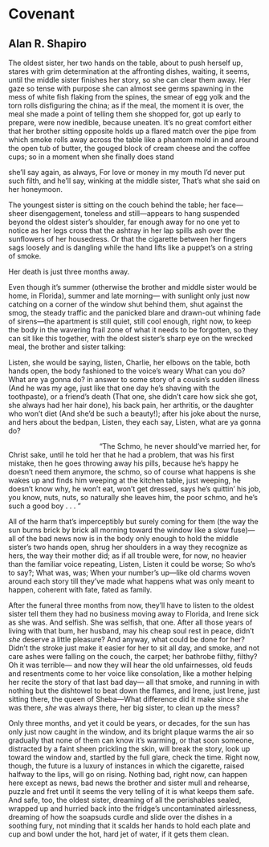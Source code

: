 # Covenant
## Alan R. Shapiro
The oldest sister, her two hands on the table,
about to push herself up, stares with grim
determination at the affronting dishes,
waiting, it seems, until the middle sister
finishes her story, so she can clear them away.
Her gaze so tense with purpose she can almost
see germs spawning in the mess of white fish
flaking from the spines, the smear of egg yolk
and the torn rolls disfiguring the china;
as if the meal, the moment it is over,
the meal she made a point of telling them
she shopped for, got up early to prepare,
were now inedible, because uneaten.
It’s no great comfort either that her brother
sitting opposite holds up a flared match
over the pipe from which smoke rolls away
across the table like a phantom mold
in and around the open tub of butter,
the gouged block of cream cheese and the coffee cups;
so in a moment when she finally does stand

she’ll say again, as always, For love or money
in my mouth I’d never put such filth,
and he’ll say, winking at the middle sister,
That’s what she said on her honeymoon.

The youngest sister is sitting on the couch
behind the table; her face—sheer disengagement,
toneless and still—appears to hang suspended
beyond the oldest sister’s shoulder, far
enough away for no one yet to notice
as her legs cross that the ashtray in her lap
spills ash over the sunflowers of her housedress.
Or that the cigarette between her fingers
sags loosely and is dangling while the hand
lifts like a puppet’s on a string of smoke.

Her death is just three months away.

Even though it’s summer (otherwise
the brother and middle sister would be home,
in Florida), summer and late morning—
with sunlight only just now catching on
a corner of the window shut behind them,
shut against the smog, the steady traffic
and the panicked blare and drawn-out whining fade
of sirens—the apartment is still quiet,
still cool enough, right now, to keep the body
in the wavering frail zone of what it needs
to be forgotten, so they can sit like this
together, with the oldest sister’s sharp eye
on the wrecked meal, the brother and sister talking:

Listen, she would be saying, listen, Charlie,
her elbows on the table, both hands open,
the body fashioned to the voice’s weary
What can you do? What are ya gonna do?
in answer to some story of a cousin’s
sudden illness (And he was my age, just
like that one day he’s shaving with the toothpaste),
or a friend’s death (That one, she didn’t care
how sick she got, she always had her hair done),
his back pain, her arthritis, or the daughter
who won’t diet (And she’d be such a beauty!);
after his joke about the nurse, and hers
about the bedpan, Listen, they each say,
Listen, what are ya gonna do?

                                              “The Schmo,
he never should’ve married her, for Christ sake,
until he told her that he had a problem,
that was his first mistake, then he goes
throwing away his pills, because he’s happy
he doesn’t need them anymore, the schmo,
so of course what happens is she wakes up
and finds him weeping at the kitchen table,
just weeping, he doesn’t know why, he won’t eat,
won’t get dressed, says he’s quittin’ his job,
you know, nuts, nuts, so naturally she leaves him,
the poor schmo, and he’s such a good boy . . . ”

All of the harm that’s imperceptibly
but surely coming for them (the way the sun
burns brick by brick all morning toward the window
like a slow fuse)—all of the bad news now
is in the body only enough to hold
the middle sister’s two hands open, shrug
her shoulders in a way they recognize
as hers, the way their mother did; as if
all trouble were, for now, no heavier
than the familiar voice repeating, Listen,
Listen it could be worse; So who’s to say?;
What was, was; When your number’s up—like old charms
woven around each story till they’ve made
what happens what was only meant to happen,
coherent with fate, fated as family.

After the funeral three months from now,
they’ll have to listen to the oldest sister
tell them they had no business moving away
to Florida, and Irene sick as she was.
And selfish. She was selfish, that one. After
all those years of living with that bum,
her husband, may his cheap soul rest in peace,
didn’t _she_ deserve a little pleasure?
And anyway, what could be done for her?
Didn’t the stroke just make it easier
for her to sit all day, and smoke, and not care
ashes were falling on the couch, the carpet;
her bathrobe filthy, filthy? Oh it was terrible—
and now they will hear the old unfairnesses,
old feuds and resentments come to her voice
like consolation, like a mother helping
her recite the story of that last bad day—
all that smoke, and running in with nothing
but the dishtowel to beat down the flames,
and Irene, just Irene, just sitting there,
the queen of Sheba—What difference did it make
since _she_ was there, _she_ was always there,
her big sister, to clean up the mess?

Only three months, and yet it could be years,
or decades, for the sun has only just now
caught in the window, and its bright plaque warms
the air so gradually that none of them
can know it’s warming, or that soon someone,
distracted by a faint sheen prickling the skin,
will break the story, look up toward the window
and, startled by the full glare, check the time.
Right now, though, the future is a luxury
of instances in which the cigarette,
raised halfway to the lips, will go on rising.
Nothing bad, right now, can happen here
except as news, bad news the brother and sister
mull and rehearse, puzzle and fret until
it seems the very telling of it is
what keeps them safe. And safe, too, the oldest sister,
dreaming of all the perishables sealed,
wrapped up and hurried back into the fridge’s
uncontaminated airlessness,
dreaming of how the soapsuds curdle and slide
over the dishes in a soothing fury,
not minding that it scalds her hands to hold
each plate and cup and bowl under the hot,
hard jet of water, if it gets them clean.